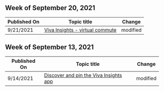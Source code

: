 <!-- This file is generated automatically each week. Changes made to this file will be overwritten.-->



## Week of September 20, 2021


| Published On |Topic title | Change |
|------|------------|--------|
| 9/21/2021 | [Viva Insights - virtual commute](/insights/viva-insights-virtual-commute) | modified |


## Week of September 13, 2021


| Published On |Topic title | Change |
|------|------------|--------|
| 9/14/2021 | [Discover and pin the Viva Insights app](/insights/viva-teams-app-install) | modified |
